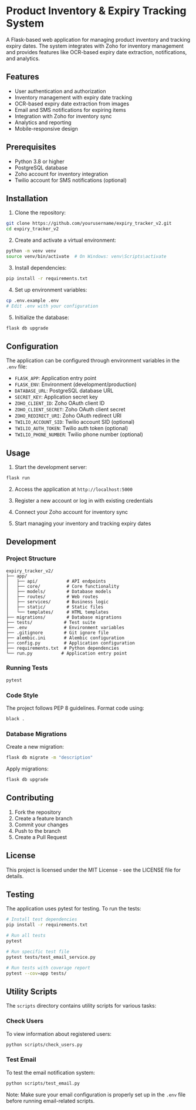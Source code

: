 # Product Inventory & Expiry Tracking System

A Flask-based web application for managing product inventory and tracking expiry dates. The system integrates with Zoho for inventory management and provides features like OCR-based expiry date extraction, notifications, and analytics.

## Features

- User authentication and authorization
- Inventory management with expiry date tracking
- OCR-based expiry date extraction from images
- Email and SMS notifications for expiring items
- Integration with Zoho for inventory sync
- Analytics and reporting
- Mobile-responsive design

## Prerequisites

- Python 3.8 or higher
- PostgreSQL database
- Zoho account for inventory integration
- Twilio account for SMS notifications (optional)

## Installation

1. Clone the repository:
```bash
git clone https://github.com/yourusername/expiry_tracker_v2.git
cd expiry_tracker_v2
```

2. Create and activate a virtual environment:
```bash
python -m venv venv
source venv/bin/activate  # On Windows: venv\Scripts\activate
```

3. Install dependencies:
```bash
pip install -r requirements.txt
```

4. Set up environment variables:
```bash
cp .env.example .env
# Edit .env with your configuration
```

5. Initialize the database:
```bash
flask db upgrade
```

## Configuration

The application can be configured through environment variables in the `.env` file:

- `FLASK_APP`: Application entry point
- `FLASK_ENV`: Environment (development/production)
- `DATABASE_URL`: PostgreSQL database URL
- `SECRET_KEY`: Application secret key
- `ZOHO_CLIENT_ID`: Zoho OAuth client ID
- `ZOHO_CLIENT_SECRET`: Zoho OAuth client secret
- `ZOHO_REDIRECT_URI`: Zoho OAuth redirect URI
- `TWILIO_ACCOUNT_SID`: Twilio account SID (optional)
- `TWILIO_AUTH_TOKEN`: Twilio auth token (optional)
- `TWILIO_PHONE_NUMBER`: Twilio phone number (optional)

## Usage

1. Start the development server:
```bash
flask run
```

2. Access the application at `http://localhost:5000`

3. Register a new account or log in with existing credentials

4. Connect your Zoho account for inventory sync

5. Start managing your inventory and tracking expiry dates

## Development

### Project Structure

```
expiry_tracker_v2/
├── app/
│   ├── api/           # API endpoints
│   ├── core/          # Core functionality
│   ├── models/        # Database models
│   ├── routes/        # Web routes
│   ├── services/      # Business logic
│   ├── static/        # Static files
│   └── templates/     # HTML templates
├── migrations/        # Database migrations
├── tests/            # Test suite
├── .env              # Environment variables
├── .gitignore        # Git ignore file
├── alembic.ini       # Alembic configuration
├── config.py         # Application configuration
├── requirements.txt  # Python dependencies
└── run.py           # Application entry point
```

### Running Tests

```bash
pytest
```

### Code Style

The project follows PEP 8 guidelines. Format code using:

```bash
black .
```

### Database Migrations

Create a new migration:
```bash
flask db migrate -m "description"
```

Apply migrations:
```bash
flask db upgrade
```

## Contributing

1. Fork the repository
2. Create a feature branch
3. Commit your changes
4. Push to the branch
5. Create a Pull Request

## License

This project is licensed under the MIT License - see the LICENSE file for details.

## Testing

The application uses pytest for testing. To run the tests:

```bash
# Install test dependencies
pip install -r requirements.txt

# Run all tests
pytest

# Run specific test file
pytest tests/test_email_service.py

# Run tests with coverage report
pytest --cov=app tests/
```

## Utility Scripts

The `scripts` directory contains utility scripts for various tasks:

### Check Users
To view information about registered users:
```bash
python scripts/check_users.py
```

### Test Email
To test the email notification system:
```bash
python scripts/test_email.py
```

Note: Make sure your email configuration is properly set up in the `.env` file before running email-related scripts. 